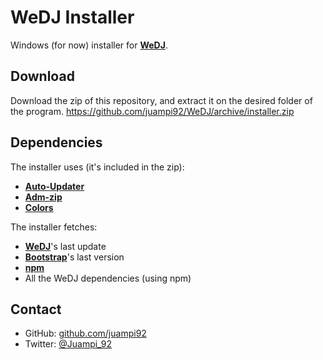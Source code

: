 WeDJ Installer
==============

Windows (for now) installer for [**WeDJ**](https://github.com/juampi92/WeDJ).

Download
--------
Download the zip of this repository, and extract it on the desired folder of the program.
    https://github.com/juampi92/WeDJ/archive/installer.zip

Dependencies
------------

The installer uses (it's included in the zip):
  * [**Auto-Updater**](https://github.com/juampi92/auto-updater)
  * [**Adm-zip**](https://github.com/cthackers/adm-zip)
  * [**Colors**](https://www.npmjs.org/package/colors)

The installer fetches:
  * [**WeDJ**](https://github.com/juampi92/WeDJ)'s last update
  * [**Bootstrap**](http://getbootstrap.com/)'s last version
  * [**npm**](https://github.com/npm/npm)
  * All the WeDJ dependencies (using npm)

Contact
-------
 * GitHub: [github.com/juampi92](https://github.com/juampi92)
 * Twitter: [@Juampi_92](https://twitter.com/Juampi_92)
